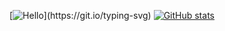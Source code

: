 [![Hello](https://readme-typing-svg.herokuapp.com?font=JetBrains+Mono&duration=3000&pause=1000&width=435&lines=%E4%BD%A0%E5%A5%BD%EF%BC%8C%E8%BF%99%E9%87%8C%E6%98%AF+EnchStudio+%E7%9A%84%E4%B8%AA%E4%BA%BA%E4%B8%BB%E9%A1%B5%E3%80%82;Hello%2C+this+is+EnchStudio's+profile.)](https://git.io/typing-svg)  
[![GitHub stats](https://github-readme-stats.vercel.app/api?username=EnchStudio&count_private=true)](https://github.com/anuraghazra/github-readme-stats)
